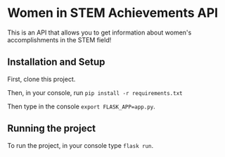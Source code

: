 # Women in STEM Achievements API

This is an API that allows you to get information about women's accomplishments in the STEM field!

## Installation and Setup

First, clone this project.

Then, in your console, run `pip install -r requirements.txt`

Then type in the console `export FLASK_APP=app.py`.

## Running the project

To run the project, in your console type `flask run`.
